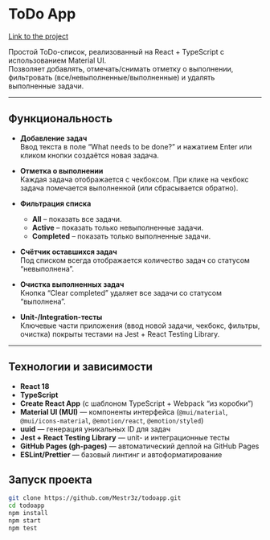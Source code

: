 # ToDo App
[Link to the project](https://mestr3z.github.io/todoapp/)

Простой ToDo-список, реализованный на React + TypeScript с использованием Material UI.  
Позволяет добавлять, отмечать/снимать отметку о выполнении, фильтровать (все/невыполненные/выполненные) и удалять выполненные задачи.

---

## Функциональность

- **Добавление задач**  
  Ввод текста в поле “What needs to be done?” и нажатием Enter или кликом кнопки создаётся новая задача.

- **Отметка о выполнении**  
  Каждая задача отображается с чекбоксом. При клике на чекбокс задача помечается выполненной (или сбрасывается обратно).

- **Фильтрация списка**  
  - **All** – показать все задачи.  
  - **Active** – показать только невыполненные задачи.  
  - **Completed** – показать только выполненные задачи.

- **Счётчик оставшихся задач**  
  Под списком всегда отображается количество задач со статусом “невыполнена”.

- **Очистка выполненных задач**  
  Кнопка “Clear completed” удаляет все задачи со статусом “выполнена”.

- **Unit-/Integration-тесты**  
  Ключевые части приложения (ввод новой задачи, чекбокс, фильтры, очистка) покрыты тестами на Jest + React Testing Library.

---

## Технологии и зависимости

- **React 18**  
- **TypeScript**  
- **Create React App** (с шаблоном TypeScript + Webpack “из коробки”)  
- **Material UI (MUI)** — компоненты интерфейса (`@mui/material`, `@mui/icons-material`, `@emotion/react`, `@emotion/styled`)  
- **uuid** — генерация уникальных ID для задач  
- **Jest + React Testing Library** — unit- и интеграционные тесты  
- **GitHub Pages (gh-pages)** — автоматический деплой на GitHub Pages  
- **ESLint/Prettier** — базовый линтинг и автоформатирование 

## Запуск проекта

```bash
git clone https://github.com/Mestr3z/todoapp.git
cd todoapp
npm install
npm start
npm test